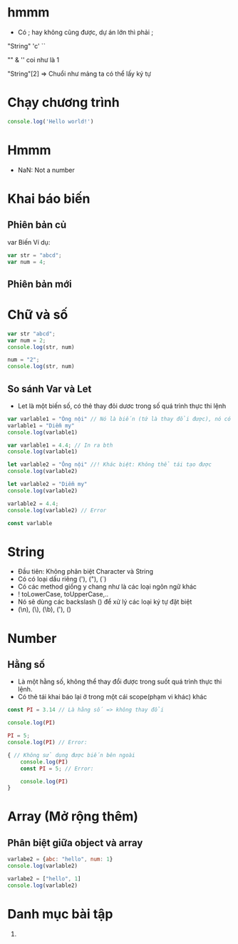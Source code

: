 # hmmm
- Có ; hay không cũng được, dự án lớn thì phải ;

"String"
'c'
``

"" & '' coi như là 1

"String"[2] => Chuổi như mảng ta có thể lấy ký tự 

# Chạy chương trình
```js
console.log('Hello world!')
```

# Hmmm
- NaN: Not a number

# Khai báo biến
## Phiên bản củ
var Biến
Ví dụ:
```js
var str = "abcd";
var num = 4;
```
## Phiên bản mới


# Chữ và số
```js
var str "abcd";
var num = 2;
console.log(str, num)

num = "2";
console.log(str, num)
```




## So sánh Var và Let
- Let là một biến số, có thẻ thay đỏi dươc trong số quá trình thực thi lệnh
```js
var varlable1 = "Ông nội" // Nó là biến (tứ là thay đổi được), nó có thể tái tạo được
varlable1 = "Diễm my"
console.log(varlable1)

var varlable1 = 4.4; // In ra bth
console.log(varlable1)

let varlable2 = "Ông nội" //! Khác biệt: Không thể tái tạo được
console.log(varlable2)

let varlable2 = "Diễm my"
console.log(varlable2)

varlable2 = 4.4;
console.log(varlable2) // Error

const varlable
```

# String
- Đầu tiên: Không phân biệt Character và String
- Có có loại dấu riêng ('), ("), (`)
- Có các method giống y chang như là các loại ngôn ngữ khác
- ! toLowerCase, toUpperCase,..
- Nó sẽ dùng các backslash (\) để xử lý các loại ký tự đặt biệt
- (\n), (\\), (\b), (\'), (\)
# Number
## Hằng số
- Là một hằng số, không thể thay đổi được trong suốt quá trình thực thi lệnh.
- Có thẻ tái khai báo lại ở trong một cái scope(phạm vi khác) khác
```js
const PI = 3.14 // Là hằng số => không thay đổi

console.log(PI)

PI = 5;
console.log(PI) // Error: 

{ // Không sử dụng được biến bên ngoài
    console.log(PI)
    const PI = 5; // Error:

    console.log(PI)
}

```

# Array (Mở rộng thêm)

## Phân biệt giữa object và array
```js
varlabe2 = {abc: "hello", num: 1}
console.log(varlable2)

varlabe2 = ["hello", 1]
console.log(varlable2)
```

# Danh mục bài tập 
1. 